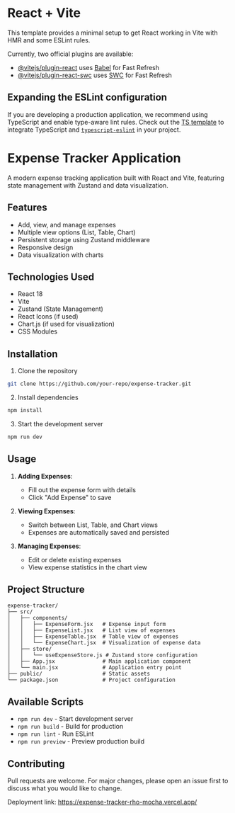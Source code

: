 # React + Vite

This template provides a minimal setup to get React working in Vite with HMR and some ESLint rules.

Currently, two official plugins are available:

- [@vitejs/plugin-react](https://github.com/vitejs/vite-plugin-react/blob/main/packages/plugin-react/README.md) uses [Babel](https://babeljs.io/) for Fast Refresh
- [@vitejs/plugin-react-swc](https://github.com/vitejs/vite-plugin-react-swc) uses [SWC](https://swc.rs/) for Fast Refresh

## Expanding the ESLint configuration

If you are developing a production application, we recommend using TypeScript and enable type-aware lint rules. Check out the [TS template](https://github.com/vitejs/vite/tree/main/packages/create-vite/template-react-ts) to integrate TypeScript and [`typescript-eslint`](https://typescript-eslint.io) in your project.

# Expense Tracker Application

A modern expense tracking application built with React and Vite, featuring state management with Zustand and data visualization.

## Features

- Add, view, and manage expenses
- Multiple view options (List, Table, Chart)
- Persistent storage using Zustand middleware
- Responsive design
- Data visualization with charts

## Technologies Used

- React 18
- Vite
- Zustand (State Management)
- React Icons (if used)
- Chart.js (if used for visualization)
- CSS Modules

## Installation

1. Clone the repository
```bash
git clone https://github.com/your-repo/expense-tracker.git
```

2. Install dependencies
```bash
npm install
```

3. Start the development server
```bash
npm run dev
```

## Usage

1. **Adding Expenses**:
   - Fill out the expense form with details
   - Click "Add Expense" to save

2. **Viewing Expenses**:
   - Switch between List, Table, and Chart views
   - Expenses are automatically saved and persisted

3. **Managing Expenses**:
   - Edit or delete existing expenses
   - View expense statistics in the chart view

## Project Structure

```
expense-tracker/
├── src/
│   ├── components/
│   │   ├── ExpenseForm.jsx   # Expense input form
│   │   ├── ExpenseList.jsx   # List view of expenses
│   │   ├── ExpenseTable.jsx  # Table view of expenses
│   │   └── ExpenseChart.jsx  # Visualization of expense data
│   ├── store/
│   │   └── useExpenseStore.js # Zustand store configuration
│   ├── App.jsx               # Main application component
│   └── main.jsx              # Application entry point
├── public/                   # Static assets
└── package.json              # Project configuration
```

## Available Scripts

- `npm run dev` - Start development server
- `npm run build` - Build for production
- `npm run lint` - Run ESLint
- `npm run preview` - Preview production build

## Contributing

Pull requests are welcome. For major changes, please open an issue first to discuss what you would like to change.

Deployment link:
https://expense-tracker-rho-mocha.vercel.app/